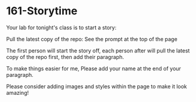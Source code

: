 # 161-Storytime
Your lab for tonight's class is to start a story: 

Pull the latest copy of the repo: 
See the prompt at the top of the page 

The first person will start the story off, each person after will pull the latest copy of the repo first, then add their paragraph. 

To make things easier for me, Please add your name at the end of your paragraph. 

Please consider adding images and styles within the page to make it look amazing! 
